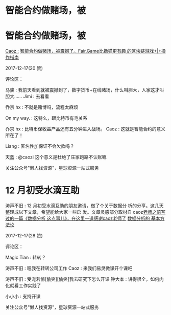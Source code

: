 # 智能合约做赌场，被

# 智能合约做赌场，被

[Caoz :](https://mp.weixin.qq.com/s/LG0RFkJB5A0Iv-s65kMfag) [智能合约做赌场，被震撼了。](https://mp.weixin.qq.com/s/LG0RFkJB5A0Iv-s65kMfag)[Fair.Game](https://mp.weixin.qq.com/s/LG0RFkJB5A0Iv-s65kMfag)[比撸猫更有趣 的区块链游戏](https://mp.weixin.qq.com/s/LG0RFkJB5A0Iv-s65kMfag)[+|+](https://mp.weixin.qq.com/s/LG0RFkJB5A0Iv-s65kMfag)[操作指南](https://mp.weixin.qq.com/s/LG0RFkJB5A0Iv-s65kMfag)

2017-12-17(20 赞)

评论区：

马骏 : 我前天看到就被震撼到了，数字货币+在线赌场，什么叫胆大，人家这才叫胆大…… Jimi : 去看看

乔京 hx : 不就是赌博吗，流程太麻烦

On my way. : 这特么，跟比特币有毛关系

乔京 hx : 比特币保收益产品还有五分钟进入战场。 Caoz : 这就是智能合约的意义所在了！

Liang : 匿名性加保证不会欠款吗？

天蓝 : @caozi 这个意义是杜绝了庄家跑路不认账嘛

关注公众号"懒人找资源"，星球资源一站式服务

# 12 月初受水滴互助

涛声不旧 : 12 月初受水滴互助的朋友邀请，做了个关于数据分 析的分享。这几天整理成以下文章，希望能给大家一些启 发。文章灵感部分取材自 caoz[老师之前写过的一篇《数据分析 这点事儿》，在这里一道感谢](https://mp.weixin.qq.com/s?__biz=MjM5NjcxMzIwMQ%3D%3D&mid=2649861486&idx=1&sn=e8c79ae936fc1f04fffed59f6be7e018&chksm=bee00af0899783e64566d7b921b904ba18e5846a3ade62fa48a8ac89d923a517105d6fbc09a0&rd)[caoz](https://mp.weixin.qq.com/s?__biz=MjM5NjcxMzIwMQ%3D%3D&mid=2649861486&idx=1&sn=e8c79ae936fc1f04fffed59f6be7e018&chksm=bee00af0899783e64566d7b921b904ba18e5846a3ade62fa48a8ac89d923a517105d6fbc09a0&rd)[老师了](https://mp.weixin.qq.com/s?__biz=MjM5NjcxMzIwMQ%3D%3D&mid=2649861486&idx=1&sn=e8c79ae936fc1f04fffed59f6be7e018&chksm=bee00af0899783e64566d7b921b904ba18e5846a3ade62fa48a8ac89d923a517105d6fbc09a0&rd) [数据分析的 基本方法论](https://mp.weixin.qq.com/s?__biz=MjM5NjcxMzIwMQ%3D%3D&mid=2649861486&idx=1&sn=e8c79ae936fc1f04fffed59f6be7e018&chksm=bee00af0899783e64566d7b921b904ba18e5846a3ade62fa48a8ac89d923a517105d6fbc09a0&rd)

2017-12-17(28 赞)

评论区：

Magic Tian : 转转？

涛声不旧 : 嗯我在转转公司工作 Caoz : 来我们易灵微课开个课吧

涛声不旧 : 受宠若惊[偷笑][偷笑]我去研究下怎么开课 钟大本 : 讲得很全，如何内化就看工作实践了

小小小 : 支持开课

关注公众号"懒人找资源"，星球资源一站式服务